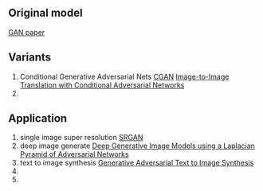 ## Original model
[GAN paper](https://arxiv.org/pdf/1406.2661)

## Variants
1. Conditional Generative Adversarial Nets
[CGAN](https://arxiv.org/pdf/1411.1784)
[Image-to-Image Translation with Conditional Adversarial Networks](https://arxiv.org/pdf/1611.07004)
3. 

## Application
1. single image super resolution
[SRGAN](https://arxiv.org/pdf/1609.04802)
2. deep image generate
[Deep Generative Image Models using a Laplacian Pyramid of Adversarial Networks](https://arxiv.org/pdf/1506.05751)
3. text to image synthesis
[Generative Adversarial Text to Image Synthesis](https://arxiv.org/pdf/1605.05396)
4. 
5. 
